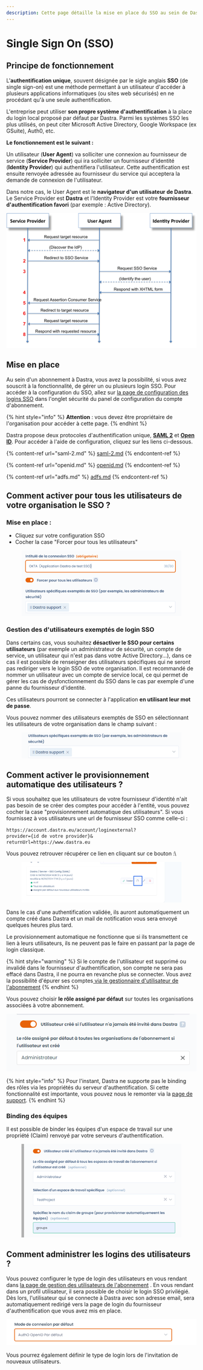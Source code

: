 ```yaml
---
description: Cette page détaille la mise en place du SSO au sein de Dastra
---
```


# Single Sign On (SSO)

## Principe de fonctionnement

L'**authentification unique**, souvent désignée par le sigle anglais **SSO** (de single sign-on) est une méthode permettant à un utilisateur d'accéder à plusieurs applications informatiques (ou sites web sécurisés) en ne procédant qu'à une seule authentification.

L'entreprise peut utiliser **son propre système d'authentification** à la place du login local proposé par défaut par Dastra. Parmi les systèmes SSO les plus utilisés, on peut citer Microsoft Active Directory, Google Workspace (ex GSuite), Auth0, etc.

**Le fonctionnement est le suivant :**&#x20;

Un utilisateur (**User Agent**) va solliciter une connexion au fournisseur de service (**Service Provider**) qui ira solliciter un fournisseur d'identité (**Identity Provider**) qui authentifiera l'utilisateur. Cette authentification est ensuite renvoyée adressée au fournisseur du service qui acceptera la demande de connexion de l'utilisateur.&#x20;

Dans notre cas, le User Agent est le **navigateur d'un utilisateur de Dastra**. Le Service Provider est **Dastra** et l'Identity Provider est votre **fournisseur d'authentification favori** (par exemple : Active Directory).  &#x20;



![Principe de fonctionnement du SSO en utilisant le protocole SAML 2](<../../../.gitbook/assets/image (115).png>)

## Mise en place

Au sein d'un abonnement à Dastra, vous avez la possibilité, si vous avez souscrit à la fonctionnalité, de gérer un ou plusieurs login SSO. Pour accéder à la configuration du SSO, allez sur [la page de configuration des logins SSO](https://app.dastra.eu/general-settings/sso) dans l'onglet sécurité du panel de configuration du compte d'abonnement.

{% hint style="info" %}
**Attention** : vous devez être propriétaire de l'organisation pour accéder à cette page.
{% endhint %}

Dastra propose deux protocoles d'authentification unique, [**SAML 2**](saml-2.md) et [**Open ID**](openid.md). Pour accéder à l'aide de configuration, cliquez sur les liens ci-dessous.&#x20;

{% content-ref url="saml-2.md" %}
[saml-2.md](saml-2.md)
{% endcontent-ref %}

{% content-ref url="openid.md" %}
[openid.md](openid.md)
{% endcontent-ref %}

{% content-ref url="adfs.md" %}
[adfs.md](adfs.md)
{% endcontent-ref %}

## Comment activer pour tous les utilisateurs de votre organisation le SSO ?

### Mise en place :

* Cliquez sur votre configuration SSO
* Cocher la case "Forcer pour tous les utilisateurs"

<figure><img src="../../../.gitbook/assets/image (405).png" alt=""><figcaption></figcaption></figure>

### Gestion des d'utilisateurs exemptés de login SSO

Dans certains cas, vous souhaitez **désactiver le SSO pour certains utilisateurs** (par exemple un administrateur de sécurité, un compte de service, un utilisateur qui n'est pas dans votre Active Directory...), dans ce cas il est possible de renseigner des utilisateurs spécifiques qui ne seront pas rediriger vers le login SSO de votre organisation. Il est recommandé de nommer un utilisateur avec un compte de service local, ce qui permet de gérer les cas de dysfonctionnement du SSO dans le cas par exemple d'une panne du fournisseur d'identité.

Ces utilisateurs pourront se connecter à l'application **en utilisant leur mot de passe**.

Vous pouvez nommer des utilisateurs exemptés de SSO en sélectionnant les utilisateurs de votre organisation dans le champ suivant :

<figure><img src="../../../.gitbook/assets/image (406).png" alt=""><figcaption></figcaption></figure>

## Comment activer le provisionnement automatique des utilisateurs ?

Si vous souhaitez que les utilisateurs de votre fournisseur d'identité n'ait pas besoin de se créer des comptes pour accéder à l'entité, vous pouvez cocher la case "provisionnement automatique des utilisateurs". Si vous fournissez à vos utilisateurs une url de fournisseur SSO comme celle-ci :&#x20;

```
https://account.dastra.eu/account/loginexternal?
provider={id de votre provider}&
returnUrl=https://www.dastra.eu 
```

Vous pouvez retrouver récupérer ce lien en cliquant sur ce bouton :\


<figure><img src="../../../.gitbook/assets/image (383).png" alt=""><figcaption></figcaption></figure>

Dans le cas d'une authentification validée, ils auront automatiquement un compte créé dans Dastra et un mail de notification vous sera envoyé quelques heures plus tard.

Le provisionnement automatique ne fonctionne que si ils transmettent ce lien à leurs utilisateurs, ils ne peuvent pas le faire en passant par la page de login classique.

{% hint style="warning" %}
Si le compte de l'utilisateur est supprimé ou invalidé dans le fournisseur d'authentification, son compte ne sera pas effacé dans Dastra, il ne pourra en revanche plus se connecter. Vous avez la possibilité d'épurer ses comptes[ via le gestionnaire d'utilisateur de l'abonnement](https://app.dastra.eu/general-settings/users)
{% endhint %}

Vous pouvez choisir **le rôle assigné par défaut** sur toutes les organisations associées à votre abonnement.

![](<../../../.gitbook/assets/image (124).png>)

{% hint style="info" %}
Pour l'instant, Dastra ne supporte pas le binding des rôles via les propriétés du serveur d'authentification. Si cette fonctionnalité est importante, vous pouvez nous le remonter via la [page de support](https://app.dastra.eu/general-settings/support).
{% endhint %}



### Binding des équipes

Il est possible de binder les équipes d'un espace de travail sur une propriété (Claim) renvoyé par votre serveurs d'authentification.

<figure><img src="../../../.gitbook/assets/image (1) (1) (2) (1) (1).png" alt=""><figcaption></figcaption></figure>



## Comment administrer les logins des utilisateurs ?

Vous pouvez configurer le type de login des utilisateurs en vous rendant dans [la page de gestion des utilisateurs de l'abonnement](https://app.dastra.eu/general-settings/users) . En vous rendant dans un profil utilisateur, il sera possible de choisir le login SSO privilégié. Dès lors, l'utilisateur qui se connecte à Dastra avec son adresse email, sera automatiquement redirigé vers la page de login du fournisseur d'authentification que vous avez mis en place.

![](<../../../.gitbook/assets/image (118).png>)

Vous pourrez également définir le type de login lors de l'invitation de nouveaux utilisateurs.
